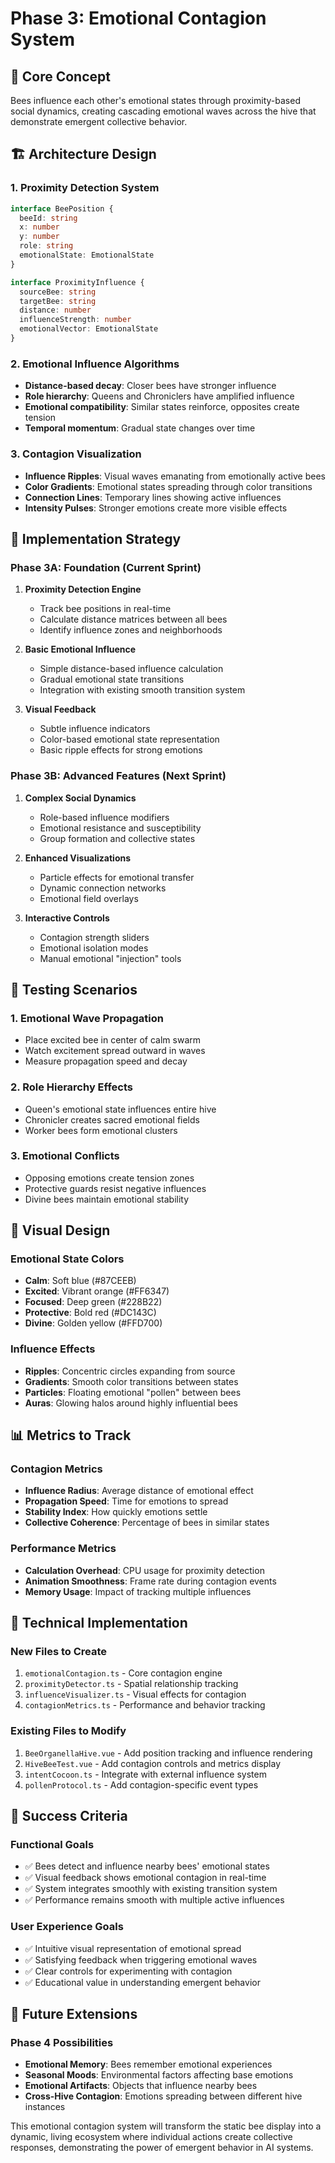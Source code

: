 # Phase 3: Emotional Contagion System

## 🧠 Core Concept
Bees influence each other's emotional states through proximity-based social dynamics, creating cascading emotional waves across the hive that demonstrate emergent collective behavior.

## 🏗️ Architecture Design

### 1. Proximity Detection System
```typescript
interface BeePosition {
  beeId: string
  x: number
  y: number
  role: string
  emotionalState: EmotionalState
}

interface ProximityInfluence {
  sourceBee: string
  targetBee: string
  distance: number
  influenceStrength: number
  emotionalVector: EmotionalState
}
```

### 2. Emotional Influence Algorithms
- **Distance-based decay**: Closer bees have stronger influence
- **Role hierarchy**: Queens and Chroniclers have amplified influence
- **Emotional compatibility**: Similar states reinforce, opposites create tension
- **Temporal momentum**: Gradual state changes over time

### 3. Contagion Visualization
- **Influence Ripples**: Visual waves emanating from emotionally active bees
- **Color Gradients**: Emotional states spreading through color transitions
- **Connection Lines**: Temporary lines showing active influences
- **Intensity Pulses**: Stronger emotions create more visible effects

## 🎯 Implementation Strategy

### Phase 3A: Foundation (Current Sprint)
1. **Proximity Detection Engine**
   - Track bee positions in real-time
   - Calculate distance matrices between all bees
   - Identify influence zones and neighborhoods

2. **Basic Emotional Influence**
   - Simple distance-based influence calculation
   - Gradual emotional state transitions
   - Integration with existing smooth transition system

3. **Visual Feedback**
   - Subtle influence indicators
   - Color-based emotional state representation
   - Basic ripple effects for strong emotions

### Phase 3B: Advanced Features (Next Sprint)
1. **Complex Social Dynamics**
   - Role-based influence modifiers
   - Emotional resistance and susceptibility
   - Group formation and collective states

2. **Enhanced Visualizations**
   - Particle effects for emotional transfer
   - Dynamic connection networks
   - Emotional field overlays

3. **Interactive Controls**
   - Contagion strength sliders
   - Emotional isolation modes
   - Manual emotional "injection" tools

## 🧪 Testing Scenarios

### 1. **Emotional Wave Propagation**
- Place excited bee in center of calm swarm
- Watch excitement spread outward in waves
- Measure propagation speed and decay

### 2. **Role Hierarchy Effects**
- Queen's emotional state influences entire hive
- Chronicler creates sacred emotional fields
- Worker bees form emotional clusters

### 3. **Emotional Conflicts**
- Opposing emotions create tension zones
- Protective guards resist negative influences
- Divine bees maintain emotional stability

## 🎨 Visual Design

### Emotional State Colors
- **Calm**: Soft blue (#87CEEB)
- **Excited**: Vibrant orange (#FF6347)
- **Focused**: Deep green (#228B22)
- **Protective**: Bold red (#DC143C)
- **Divine**: Golden yellow (#FFD700)

### Influence Effects
- **Ripples**: Concentric circles expanding from source
- **Gradients**: Smooth color transitions between states
- **Particles**: Floating emotional "pollen" between bees
- **Auras**: Glowing halos around highly influential bees

## 📊 Metrics to Track

### Contagion Metrics
- **Influence Radius**: Average distance of emotional effect
- **Propagation Speed**: Time for emotions to spread
- **Stability Index**: How quickly emotions settle
- **Collective Coherence**: Percentage of bees in similar states

### Performance Metrics
- **Calculation Overhead**: CPU usage for proximity detection
- **Animation Smoothness**: Frame rate during contagion events
- **Memory Usage**: Impact of tracking multiple influences

## 🔧 Technical Implementation

### New Files to Create
1. `emotionalContagion.ts` - Core contagion engine
2. `proximityDetector.ts` - Spatial relationship tracking
3. `influenceVisualizer.ts` - Visual effects for contagion
4. `contagionMetrics.ts` - Performance and behavior tracking

### Existing Files to Modify
1. `BeeOrganellaHive.vue` - Add position tracking and influence rendering
2. `HiveBeeTest.vue` - Add contagion controls and metrics display
3. `intentCocoon.ts` - Integrate with external influence system
4. `pollenProtocol.ts` - Add contagion-specific event types

## 🎯 Success Criteria

### Functional Goals
- ✅ Bees detect and influence nearby bees' emotional states
- ✅ Visual feedback shows emotional contagion in real-time
- ✅ System integrates smoothly with existing transition system
- ✅ Performance remains smooth with multiple active influences

### User Experience Goals
- ✅ Intuitive visual representation of emotional spread
- ✅ Satisfying feedback when triggering emotional waves
- ✅ Clear controls for experimenting with contagion
- ✅ Educational value in understanding emergent behavior

## 🚀 Future Extensions

### Phase 4 Possibilities
- **Emotional Memory**: Bees remember emotional experiences
- **Seasonal Moods**: Environmental factors affecting base emotions
- **Emotional Artifacts**: Objects that influence nearby bees
- **Cross-Hive Contagion**: Emotions spreading between different hive instances

This emotional contagion system will transform the static bee display into a dynamic, living ecosystem where individual actions create collective responses, demonstrating the power of emergent behavior in AI systems.